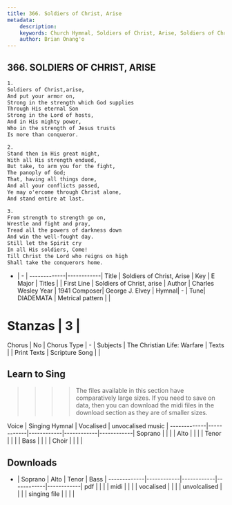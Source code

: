 ```yaml
---
title: 366. Soldiers of Christ, Arise
metadata:
    description: 
    keywords: Church Hymnal, Soldiers of Christ, Arise, Soldiers of Christ, arise, 
    author: Brian Onang'o
---
```



## 366. SOLDIERS OF CHRIST, ARISE

```txt
1.
Soldiers of Christ,arise,
And put your armor on,
Strong in the strength which God supplies
Through His eternal Son
Strong in the Lord of hosts,
And in His mighty power,
Who in the strength of Jesus trusts
Is more than conqueror.

2.
Stand then in His great might,
With all His strength endued,
But take, to arm you for the fight,
The panoply of God;
That, having all things done,
And all your conflicts passed,
Ye may o'ercome through Christ alone,
And stand entire at last.

3.
From strength to strength go on,
Wrestle and fight and pray,
Tread all the powers of darkness down
And win the well-fought day.
Still let the Spirit cry
In all His soldiers, Come!
Till Christ the Lord who reigns on high
Shall take the conquerors home.
```

- |   -  |
-------------|------------|
Title | Soldiers of Christ, Arise |
Key | E Major |
Titles |  |
First Line | Soldiers of Christ, arise |
Author | Charles Wesley
Year | 1941
Composer| George J. Elvey |
Hymnal|  - |
Tune| DIADEMATA |
Metrical pattern | |
# Stanzas | 3 |
Chorus | No |
Chorus Type | - |
Subjects | The Christian Life: Warfare |
Texts |  |
Print Texts | 
Scripture Song |  |
  
## Learn to Sing

>>>> The files available in this section have comparatively large sizes. If you need to save on data, then you can download the midi files in the download section as they are of smaller sizes.

Voice |  Singing Hymnal | Vocalised | unvocalised music |
-------------|------------|------------|------------|------------|
Soprano | | | |
Alto | | | |
Tenor | | | |
Bass | | | |
Choir | | | |

## Downloads

- |  Soprano | Alto | Tenor | Bass |
-------------|------------|------------|------------|------------|
pdf | | | |
midi | | | |
vocalised | | | |
unvolcalised | | | |
singing file | | | |
  